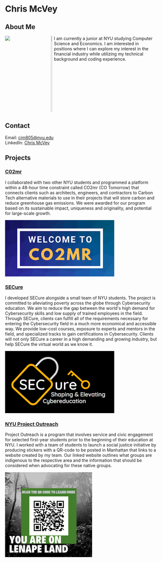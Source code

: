 # Chris McVey
## About Me

<img align="left" width="30%" src="https://media.licdn.com/dms/image/C4E03AQFTJU9r0avWLw/profile-displayphoto-shrink_800_800/0/1660321295511?e=1677715200&v=beta&t=wG_g7WSq5mmlxcmFY3uhi3wjS4p2M6IoJSSXON7Mcac">

<img align="left" width="2%" height="250" src="https://content.etilize.com/Finish/1040021647.jpg">
     
I am currently a junior at NYU studying Computer Science and Economics. I am interested in positions where I can explore my interest in the financial industry while utilizing my technical background and coding experience.
<br />
<br />
<br />
<br />
<br />
<br />
<br />
<br />
<br />
<br />
<br />

## Contact

Email: cjm805@nyu.edu<br>
LinkedIn: [Chris McVey](https://www.linkedin.com/in/chris-mcvey-687107224/)

## Projects
### [C02mr](https://github.com/ChrisMcVey1/HackNYU-co2mr)

I collaborated with two other NYU students and programmed a platform within a 48-hour time constraint called CO2mr (CO Tomorrow) that connects clients such as architects, engineers, and contractors to Carbon Tech alternative materials to use in their projects that will store carbon and reduce greenhouse gas emissions. We were awarded for our program based on its sustainable impact, uniqueness and originality, and potential for large-scale growth.

![CO2mr Logo](CO2mrLogo.png)

### [SECure](https://github.com/ChrisMcVey1/SECure)

I developed SECure alongside a small team of NYU students. The project is committed to alleviating poverty across the globe through Cybersecurity education. We aim to reduce the gap between the world's high demand for Cybersecurity skills and low supply of trained employees in the field. Through SECure, clients can fulfill all of the requirements necessary for entering the Cybersecurity field in a much more economical and accessible way. We provide low-cost courses, exposure to experts and mentors in the field, and specialized tracks to gain certifications in Cybersecurity. Clients will not only SECure a career in a high demanding and growing industry, but help SECure the virtual world as we know it.

![SECure Logo](SECureLogo.png)

### [NYU Project Outreach](https://imgur.com/UrTR68O)

Project Outreach is a program that involves service and civic engagement for selected first-year students prior to the beginning of their education at NYU. I worked with a team of students to launch a social justice initiative by producing stickers with a QR-code to be posted in Manhattan that links to a website created by my team. Our linked website outlines what groups are indigenous to the respective area and the information that should be considered when advocating for these native groups.

![POLogo Logo](POLogo.png)
